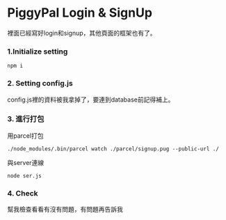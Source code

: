 # PiggyPal Login & SignUp
裡面已經寫好login和signup，其他頁面的框架也有了。
### 1.Initialize setting
    npm i
### 2. Setting config.js
config.js裡的資料被我拿掉了，要連到database前記得補上。
### 3. 進行打包
用parcel打包
```
./node_modules/.bin/parcel watch ./parcel/signup.pug --public-url ./
```
與server連線
```
node ser.js
```
### 4. Check
幫我檢查看看有沒有問題，有問題再告訴我
